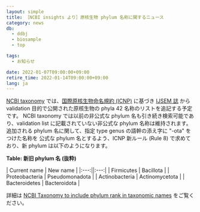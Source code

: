 ```yaml
---
layout: simple
title: ［NCBI insights より］原核生物 phylum 名称に関するニュース
category: news
db:
  - ddbj
  - biosample
  - top

tags:
  - お知らせ

date: 2022-01-07T09:00:00+09:00
retire_time: 2022-01-14T09:00:00+09:00
lang: ja
---
```


[NCBI taxonomy](https://www.ncbi.nlm.nih.gov/taxonomy) では、[国際原核生物命名規約 (ICNP)](https://www.microbiologyresearch.org/content/journal/ijsem/10.1099/ijsem.0.000778) に基づき [IJSEM 誌](https://www.microbiologyresearch.org/content/journal/ijsem) から validation 目的で公開された原核生物の phyla 42 名称のリストを追記する予定です。
NCBI taxonomy では以前の非公式な phylum 名も引き続き検索可能であり、validation list に記載されていない非公式な phylum 名称は維持されます。    
追加される phylum 名に関して、指定 type genus の語幹の添え字に "-ota" をつけた名称を 公式な phylum 名とするよう、ICNP 新ルール (Rule 8) で求めており、新 phylum は以下のようになります。

**Table: 新旧 phylum 名 (抜粋)**

| Current name | New name |
|:---:||:---:|
| Firmicutes | Bacillota |
| Proteobacteria | Pseudomonadota |
| Actinobacteria | Actinomycetota |
| Bacteroidetes | Bacteroidota |

詳細は [NCBI Taxonomy to include phylum rank in taxonomic names](https://ncbiinsights.ncbi.nlm.nih.gov/2021/12/10/ncbi-taxonomy-prokaryote-phyla-added/) をご覧ください。


